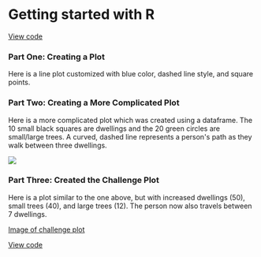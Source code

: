 # Getting started with R

[View code](https://github.com/micrittenden/Data440-AgentBasedModelling/blob/master/HW/Getting_started_w_R/getting_started_w_R.R)

### Part One: Creating a Plot

Here is a line plot customized with blue color, dashed line style, and square points.

[](https://github.com/micrittenden/Data440-AgentBasedModelling/blob/master/HW/Getting_started_w_R/CreatingLinePlot.png)

### Part Two: Creating a More Complicated Plot

Here is a more complicated plot which was created using a dataframe. The 10 small black squares are dwellings and the 20 green circles are small/large trees. A curved, dashed line represents a person's path as they walk between three dwellings.

![](https://github.com/micrittenden/Data440-AgentBasedModelling/blob/master/HW/Getting_started_w_R/CreatingComplicatedPlot.png)

### Part Three: Created the Challenge Plot

Here is a plot similar to the one above, but with increased dwellings (50), small trees (40), and large trees (12). The person now also travels between 7 dwellings.

[Image of challenge plot](https://github.com/micrittenden/Data440-AgentBasedModelling/blob/master/HW/Getting_started_w_R/ChallengePlot.png)


[View code](https://github.com/micrittenden/Data440-AgentBasedModelling/blob/master/HW/Getting_started_w_R/getting_started_w_R.R)
